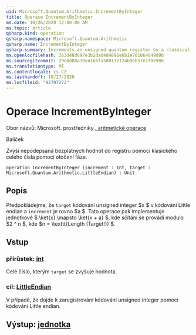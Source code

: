 ```yaml
---
uid: Microsoft.Quantum.Arithmetic.IncrementByInteger
title: Operace IncrementByInteger
ms.date: 10/26/2020 12:00:00 AM
ms.topic: article
qsharp.kind: operation
qsharp.namespace: Microsoft.Quantum.Arithmetic
qsharp.name: IncrementByInteger
qsharp.summary: Increments an unsigned quantum register by a classical integer, using phase rotations.
ms.openlocfilehash: 363d48d697e3b2dad4d4896e6b1e701864649d9b
ms.sourcegitcommit: 29e0d88a30e4166fa580132124b0eb57e1f0e986
ms.translationtype: MT
ms.contentlocale: cs-CZ
ms.lasthandoff: 10/27/2020
ms.locfileid: "92707272"
---
```

# <a name="incrementbyinteger-operation"></a>Operace IncrementByInteger

Obor názvů: Microsoft. prostředníky [. aritmetické operace](xref:Microsoft.Quantum.Arithmetic)

Balíček [](https://nuget.org/packages/)


Zvýší nepodepsaná bezplatných hodnot do registru pomocí klasického celého čísla pomocí otočení fáze.

```qsharp
operation IncrementByInteger (increment : Int, target : Microsoft.Quantum.Arithmetic.LittleEndian) : Unit
```


## <a name="description"></a>Popis

Předpokládejme, že `target` kódování unsigned integer $x $ v kódování Little endian a `increment` je rovno $a $.
Tato operace pak implementuje jednotkové $ \ket{x} \mapsto \ket{x + a} $, kde sčítání se provádí modulo $2 ^ n $, kde $n = \texttt{Length (Target!)} $.

## <a name="input"></a>Vstup

### <a name="increment--int"></a>přírůstek: [int](xref:microsoft.quantum.lang-ref.int)

Celé číslo, kterým `target` se zvyšuje hodnota.


### <a name="target--littleendian"></a>cíl: [LittleEndian](xref:Microsoft.Quantum.Arithmetic.LittleEndian)

V případě, že dojde k zaregistrování kódování unsigned integer pomocí kódování Little endian.



## <a name="output--unit"></a>Výstup: [jednotka](xref:microsoft.quantum.lang-ref.unit)

